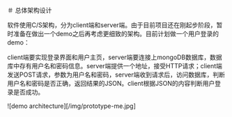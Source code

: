 ＃ 总体架构设计

软件使用C/S架构，分为client端和server端。由于目前项目还在刚起步阶段，暂时准备在做出一个demo之后再考虑更细致的架构。目前计划做一个用户登录的demo：

client端要实现登录界面和用户主页，server端要连接上mongoDB数据库，数据库中存有用户名和密码信息。server端提供一个地址，接受HTTP请求；client端发送POST请求，参数为用户名和密码，server端收到请求后，访问数据库，判断用户名和密码是否正确，返回结果的JSON。client根据JSON的内容判断用户登录是否成功。

![demo architecture][/img/prototype-me.jpg]